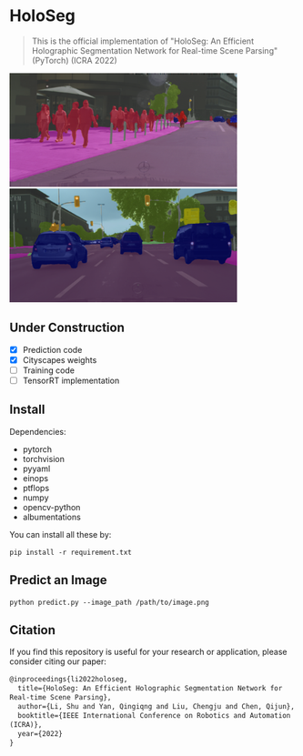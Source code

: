 # HoloSeg
> This is the  official implementation of "HoloSeg: An Efficient Holographic Segmentation Network for Real-time Scene Parsing" (PyTorch) (ICRA 2022)

<img src="./figures/example0.png" width=400 height=200 /><img src="./figures/example1.png" width=400 height=200 />


## Under Construction
- [x] Prediction code
- [x] Cityscapes weights
- [ ] Training code
- [ ] TensorRT implementation

## Install

Dependencies:
- pytorch
- torchvision
- pyyaml
- einops
- ptflops
- numpy
- opencv-python
- albumentations

You can install all these by:
```
pip install -r requirement.txt
```

## Predict an Image
```
python predict.py --image_path /path/to/image.png
```

## Citation
If you find this repository is useful for your research or application, please consider citing our paper:

```
@inproceedings{li2022holoseg,
  title={HoloSeg: An Efficient Holographic Segmentation Network for Real-time Scene Parsing},
  author={Li, Shu and Yan, Qingiqng and Liu, Chengju and Chen, Qijun},
  booktitle={IEEE International Conference on Robotics and Automation (ICRA)},
  year={2022}
}
```
